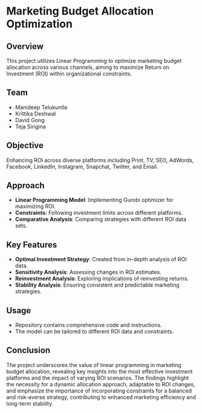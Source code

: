 # Marketing Budget Allocation Optimization

## Overview
This project utilizes Linear Programming to optimize marketing budget allocation across various channels, aiming to maximize Return on Investment (ROI) within organizational constraints.

## Team
- Manideep Telukuntla
- Krittika Deshwal
- David Gong
- Teja Sirigina

## Objective
Enhancing ROI across diverse platforms including Print, TV, SEO, AdWords, Facebook, LinkedIn, Instagram, Snapchat, Twitter, and Email.

## Approach
- **Linear Programming Model**: Implementing Gurobi optimizer for maximizing ROI.
- **Constraints**: Following investment limits across different platforms.
- **Comparative Analysis**: Comparing strategies with different ROI data sets.

## Key Features
- **Optimal Investment Strategy**: Created from in-depth analysis of ROI data.
- **Sensitivity Analysis**: Assessing changes in ROI estimates.
- **Reinvestment Analysis**: Exploring implications of reinvesting returns.
- **Stability Analysis**: Ensuring consistent and predictable marketing strategies.

## Usage
- Repository contains comprehensive code and instructions.
- The model can be tailored to different ROI data and constraints.

## Conclusion
The project underscores the value of linear programming in marketing budget allocation, revealing key insights into the most effective investment platforms and the impact of varying ROI scenarios. The findings highlight the necessity for a dynamic allocation approach, adaptable to ROI changes, and emphasize the importance of incorporating constraints for a balanced and risk-averse strategy, contributing to enhanced marketing efficiency and long-term stability.
